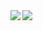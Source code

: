 <a>
  <img align="left" src="https://github-readme-stats.vercel.app/api?username=EIKINAKAYAMA&count_private=true&show_icons=true&theme=radical" />
</a>
<a>
  <img align="left" src="https://github-readme-stats.vercel.app/api/top-langs/?username=EIKINAKAYAMA&layout=compact" />
</a>
